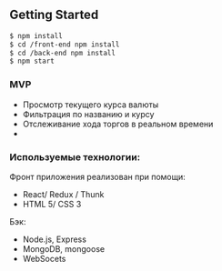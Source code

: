 
## Getting Started
```sh
$ npm install
$ cd /front-end npm install
$ cd /back-end npm install  
$ npm start
```

### MVP 
  + Просмотр текущего курса валюты
  + Фильтрация по названию и курсу
  + Отслеживание хода торгов в реальном времени
  +

  
### Используемые технологии:
Фронт приложения реализован при помощи:

* React/ Redux / Thunk
* HTML 5/ CSS 3

Бэк:

* Node.js, Express
* MongoDB, mongoose
* WebSocets
